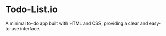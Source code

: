 # Todo-List.io
A minimal to-do app built with HTML and CSS, providing a clear and easy-to-use interface.
